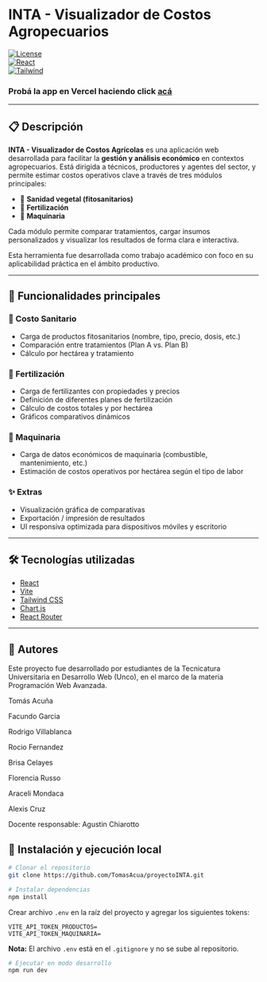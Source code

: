# INTA - Visualizador de Costos Agropecuarios

[![License](https://img.shields.io/badge/license-MIT-green.svg)](./LICENSE)  
[![React](https://img.shields.io/badge/built%20with-React-blue)](https://reactjs.org/)  
[![Tailwind](https://img.shields.io/badge/styled%20with-TailwindCSS-38bdf8)](https://tailwindcss.com/)

### Probá la app en Vercel haciendo click [acá](https://proyecto-inta.vercel.app/)

---

## 📋 Descripción

**INTA - Visualizador de Costos Agrícolas** es una aplicación web desarrollada para facilitar la **gestión y análisis económico** en contextos agropecuarios. Está dirigida a técnicos, productores y agentes del sector, y permite estimar costos operativos clave a través de tres módulos principales:

- 💊 **Sanidad vegetal (fitosanitarios)**
- 🌱 **Fertilización**
- 🚜 **Maquinaria**

Cada módulo permite comparar tratamientos, cargar insumos personalizados y visualizar los resultados de forma clara e interactiva.

Esta herramienta fue desarrollada como trabajo académico con foco en su aplicabilidad práctica en el ámbito productivo.

---

## 🧩 Funcionalidades principales

### 📍 Costo Sanitario
- Carga de productos fitosanitarios (nombre, tipo, precio, dosis, etc.)
- Comparación entre tratamientos (Plan A vs. Plan B)
- Cálculo por hectárea y tratamiento

### 📍 Fertilización
- Carga de fertilizantes con propiedades y precios
- Definición de diferentes planes de fertilización
- Cálculo de costos totales y por hectárea
- Gráficos comparativos dinámicos

### 📍 Maquinaria
- Carga de datos económicos de maquinaria (combustible, mantenimiento, etc.)
- Estimación de costos operativos por hectárea según el tipo de labor

### ✨ Extras
- Visualización gráfica de comparativas
- Exportación / impresión de resultados
- UI responsiva optimizada para dispositivos móviles y escritorio

---

## 🛠️ Tecnologías utilizadas

- [React](https://reactjs.org/)
- [Vite](https://vitejs.dev/)
- [Tailwind CSS](https://tailwindcss.com/)
- [Chart.js](https://www.chartjs.org/)
- [React Router](https://reactrouter.com/)

---
## 👥 Autores
Este proyecto fue desarrollado por estudiantes de la Tecnicatura Universitaria en Desarrollo Web (Unco), en el marco de la materia Programación Web Avanzada.

Tomás Acuña

Facundo Garcia

Rodrigo Villablanca

Rocio Fernandez

Brisa Celayes

Florencia Russo

Araceli Mondaca

Alexis Cruz


Docente responsable: Agustin Chiarotto

## 🚀 Instalación y ejecución local

```bash
# Clonar el repositorio
git clone https://github.com/TomasAcua/proyectoINTA.git

# Instalar dependencias
npm install
```

Crear archivo `.env` en la raíz del proyecto y agregar los siguientes tokens:

```env
VITE_API_TOKEN_PRODUCTOS=
VITE_API_TOKEN_MAQUINARIA=
```

**Nota:** El archivo `.env` está en el `.gitignore` y no se sube al repositorio.

```bash
# Ejecutar en modo desarrollo
npm run dev
```